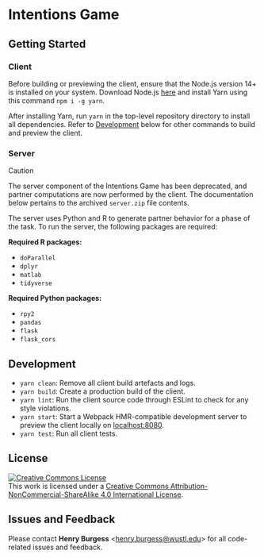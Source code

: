 # Intentions Game

## Getting Started

### Client

Before building or previewing the client, ensure that the Node.js version 14+ is installed on your system. Download Node.js [here](https://nodejs.org/en/) and install Yarn using this command `npm i -g yarn`.

After installing Yarn, run `yarn` in the top-level repository directory to install all dependencies. Refer to [Development](#development) below for other commands to build and preview the client.

### Server

> [!CAUTION]
> The server component of the Intentions Game has been deprecated, and partner computations are now performed by the client. The documentation below pertains to the archived `server.zip` file contents.

The server uses Python and R to generate partner behavior for a phase of the task. To run the server, the following packages are required:

**Required R packages:**

- `doParallel`
- `dplyr`
- `matlab`
- `tidyverse`

**Required Python packages:**

- `rpy2`
- `pandas`
- `flask`
- `flask_cors`

## Development

- `yarn clean`: Remove all client build artefacts and logs.
- `yarn build`: Create a production build of the client.
- `yarn lint`: Run the client source code through ESLint to check for any style violations.
- `yarn start`: Start a Webpack HMR-compatible development server to preview the client locally on [localhost:8080](http://localhost:8080).
- `yarn test`: Run all client tests.

## License

<!-- CC BY-NC-SA 4.0 License -->
<a rel="license" href="http://creativecommons.org/licenses/by-nc-sa/4.0/">
  <img alt="Creative Commons License" style="border-width:0" src="https://i.creativecommons.org/l/by-nc-sa/4.0/88x31.png" />
</a>
<br />
This work is licensed under a <a rel="license" href="http://creativecommons.org/licenses/by-nc-sa/4.0/">Creative Commons Attribution-NonCommercial-ShareAlike 4.0 International License</a>.

## Issues and Feedback

Please contact **Henry Burgess** <[henry.burgess@wustl.edu](mailto:henry.burgess@wustl.edu)> for all code-related issues and feedback.
